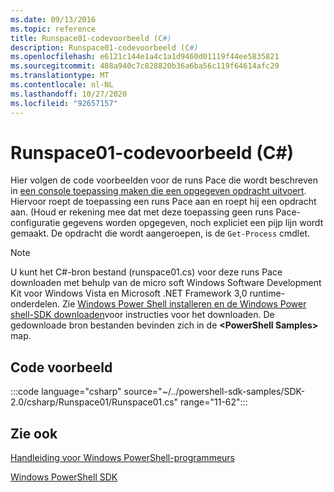 ```yaml
---
ms.date: 09/13/2016
ms.topic: reference
title: Runspace01-codevoorbeeld (C#)
description: Runspace01-codevoorbeeld (C#)
ms.openlocfilehash: e6121c144e1a4c1a1d9460d01119f44ee5835821
ms.sourcegitcommit: 488a940c7c828820b36a6ba56c119f64614afc29
ms.translationtype: MT
ms.contentlocale: nl-NL
ms.lasthandoff: 10/27/2020
ms.locfileid: "92657157"
---
```

# <a name="runspace01-c-code-sample"></a>Runspace01-codevoorbeeld (C#)

Hier volgen de code voorbeelden voor de runs Pace die wordt beschreven in [een console toepassing maken die een opgegeven opdracht uitvoert](/dotnet/csharp/programming-guide/inside-a-program/hello-world-your-first-program).
Hiervoor roept de toepassing een runs Pace aan en roept hij een opdracht aan. (Houd er rekening mee dat met deze toepassing geen runs Pace-configuratie gegevens worden opgegeven, noch expliciet een pijp lijn wordt gemaakt. De opdracht die wordt aangeroepen, is de `Get-Process` cmdlet.

> [!NOTE]
> U kunt het C#-bron bestand (runspace01.cs) voor deze runs Pace downloaden met behulp van de micro soft Windows Software Development Kit voor Windows Vista en Microsoft .NET Framework 3,0 runtime-onderdelen.
> Zie [Windows Power Shell installeren en de Windows Power shell-SDK downloaden](/powershell/scripting/developer/installing-the-windows-powershell-sdk)voor instructies voor het downloaden.
> De gedownloade bron bestanden bevinden zich in de **\<PowerShell Samples>** map.

## <a name="code-sample"></a>Code voorbeeld

:::code language="csharp" source="~/../powershell-sdk-samples/SDK-2.0/csharp/Runspace01/Runspace01.cs" range="11-62":::

## <a name="see-also"></a>Zie ook

[Handleiding voor Windows PowerShell-programmeurs](./windows-powershell-programmer-s-guide.md)

[Windows PowerShell SDK](../windows-powershell-reference.md)
